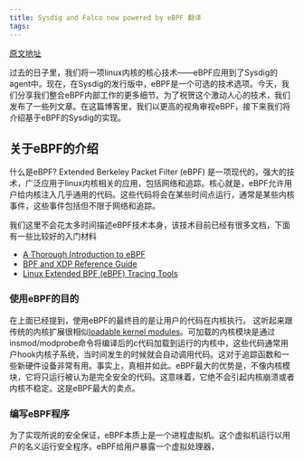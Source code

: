 ```yaml
---
title: Sysdig and Falco now powered by eBPF 翻译
tags:
---
```


[原文地址](https://sysdig.com/blog/sysdig-and-falco-now-powered-by-ebpf/)

过去的日子里，我们将一项linux内核的核心技术——eBPF应用到了Sysdig的agent中。现在，在Sysdig的发行版中，eBPF是一个可选的技术选项。今天，我们分享我们整合eBPF内部工作的更多细节。为了祝贺这个激动人心的技术，我们发布了一些列文章。在这篇博客里，我们以更高的视角审视eBPF，接下来我们将介绍基于eBPF的Sysdig的实现。





## 关于eBPF的介绍

什么是eBPF? Extended Berkeley Packet Filter (eBPF) 是一项现代的，强大的技术，广泛应用于linux内核相关的应用，包括网络和追踪。核心就是，eBPF允许用户给内核注入几乎通用的代码。这些代码将会在某些时间点运行，通常是某些内核事件，这些事件包括但不限于网络和追踪。

我们这里不会花太多时间描述eBPF技术本身，该技术目前已经有很多文档，下面有一些比较好的入门材料

- [A Thorough Introduction to eBPF](https://lwn.net/Articles/740157/)
- [BPF and XDP Reference Guide](https://cilium.readthedocs.io/en/latest/bpf/)
- [Linux Extended BPF (eBPF) Tracing Tools](http://www.brendangregg.com/ebpf.html)



### 使用eBPF的目的

在上面已经提到，使用eBPF的最终目的是让用户的代码在内核执行。 这听起来跟传统的内核扩展很相似[loadable kernel modules](https://en.wikipedia.org/wiki/Loadable_kernel_module)。可加载的内核模块是通过insmod/modprobe命令将编译后的c代码加载到运行的内核中，这些代码通常用户hook内核子系统，当时间发生的时候就会自动调用代码。这对于追踪函数和一些新硬件设备非常有用。事实上，真相并如此。eBPF最大的优势是，不像内核模块，它将只运行被认为是完全安全的代码。这意味着，它绝不会引起内核崩溃或者内核不稳定。这是eBPF最大的卖点。



### 编写eBPF程序

为了实现所说的安全保证，eBPF本质上是一个进程虚拟机。这个虚拟机运行以用户的名义运行安全程序。eBPF给用户暴露一个虚拟处理器，
































